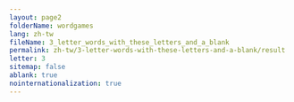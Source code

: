 ```yaml
---
layout: page2
folderName: wordgames
lang: zh-tw
fileName: 3_letter_words_with_these_letters_and_a_blank
permalink: zh-tw/3-letter-words-with-these-letters-and-a-blank/result
letter: 3
sitemap: false
ablank: true
nointernationalization: true
---
```

